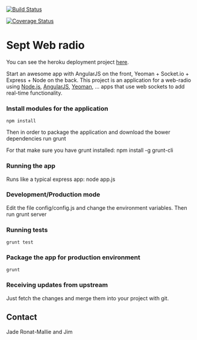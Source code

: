 [![Build Status](https://travis-ci.org/alfirin/sept-web-radio.png)](https://travis-ci.org/alfirin/sept-web-radio)

[![Coverage Status](https://coveralls.io/repos/alfirin/sept-web-radio/badge.png)](https://coveralls.io/r/alfirin/sept-web-radio)

# Sept Web radio

You can see the heroku deployment project [here](http://sept-web-radio.herokuapp.com/).

Start an awesome app with AngularJS on the front, Yeoman + Socket.io + Express + Node on the back. This
project is an application for a web-radio using [Node.js](http://nodejs.org/‎),
[AngularJS](http://angularjs.org/), [Yeoman](http://yeoman.io/), ... apps that use
web sockets to add real-time functionality.

### Install modules for the application
    npm install

Then in order to package the application and download the bower dependencies run
    grunt

For that make sure you have grunt installed:
    npm install -g grunt-cli

### Running the app

Runs like a typical express app:
    node app.js

### Development/Production mode

Edit the file config/config.js and change the environment variables. Then run
    grunt server

### Running tests
    grunt test

### Package the app for production environment
    grunt

### Receiving updates from upstream

Just fetch the changes and merge them into your project with git.

## Contact

Jade Ronat-Mallie and Jim
